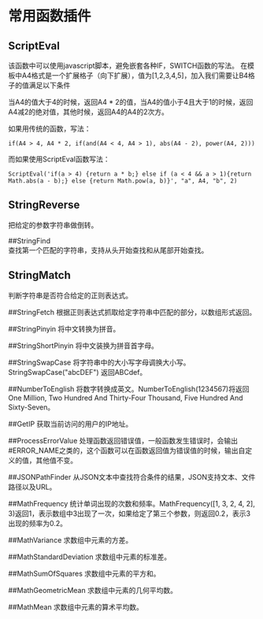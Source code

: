 # 常用函数插件

## ScriptEval
该函数中可以使用javascript脚本，避免嵌套各种IF，SWITCH函数的写法。
在模板中A4格式是一个扩展格子（向下扩展），值为[1,2,3,4,5]，加入我们需要让B4格子的值满足以下条件

当A4的值大于4的时候，返回A4 * 2的值，当A4的值小于4且大于1的时候，返回A4减2的绝对值，其他时候，返回A4的A4的2次方。

如果用传统的函数，写法：
```
if(A4 > 4, A4 * 2, if(and(A4 < 4, A4 > 1), abs(A4 - 2), power(A4, 2)))  
```
而如果使用ScriptEval函数写法：
```
ScriptEval('if(a > 4) {return a * b;} else if (a < 4 && a > 1){return Math.abs(a - b);} else {return Math.pow(a, b)}', "a", A4, "b", 2) 
```

## StringReverse
把给定的参数字符串做倒转。

##StringFind	
查找第一个匹配的字符串，支持从头开始查找和从尾部开始查找。

## StringMatch
判断字符串是否符合给定的正则表达式。

##StringFetch
根据正则表达式抓取给定字符串中匹配的部分，以数组形式返回。

##StringPinyin
将中文转换为拼音。

##StringShortPinyin	
将中文装换为拼音首字母。

##StringSwapCase
将字符串中的大小写字母调换大小写。StringSwapCase("abcDEF") 返回ABCdef。

##NumberToEnglish
将数字转换成英文。NumberToEnglish(1234567)将返回One Million, Two Hundred And Thirty-Four Thousand, Five Hundred And Sixty-Seven。

##GetIP
获取当前访问的用户的IP地址。

##ProcessErrorValue
处理函数返回错误值，一般函数发生错误时，会输出#ERROR_NAME之类的，这个函数可以在函数返回值为错误值的时候，输出自定义的值，其他值不变。

##JSONPathFinder
从JSON文本中查找符合条件的结果，JSON支持文本、文件路径以及URL。

##MathFrequency
统计单词出现的次数和频率。MathFrequency([1, 3, 2, 4, 2], 3)返回1，表示数组中3出现了一次，如果给定了第三个参数，则返回0.2，表示3出现的频率为0.2。

##MathVariance
求数组中元素的方差。

##MathStandardDeviation
求数组中元素的标准差。

##MathSumOfSquares
求数组中元素的平方和。

##MathGeometricMean
求数组中元素的几何平均数。

##MathMean
求数组中元素的算术平均数。
